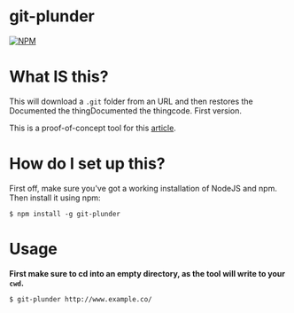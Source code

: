 git-plunder
===========

[![NPM](https://nodei.co/npm/git-plunder.svg?downloads=true&stars=true)](https://nodei.co/npm/git-plunder/)


# What IS this?
This will download a `.git` folder from an URL and then restores the Documented the thingDocumented the thingcode. First version.

This is a proof-of-concept tool for this [article](https://blog.paradoxis.nl/git-clone-a-devil-in-disguise-2eff400e93d2).

# How do I set up this?
First off, make sure you've got a working installation of NodeJS and npm.
Then install it using npm:
```
$ npm install -g git-plunder
```

# Usage

**First make sure to cd into an empty directory, as the tool will write to your `cwd`.**

```
$ git-plunder http://www.example.co/
```       
